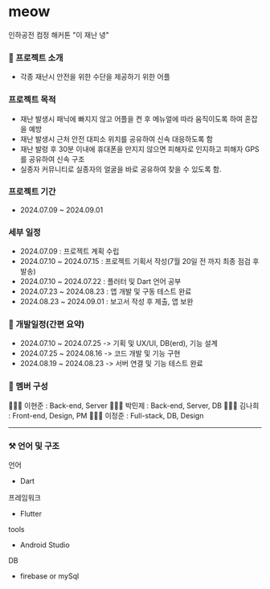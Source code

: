 # meow
인하공전 컴정 해커톤 "이 재난 녕"

### 🙌 프로젝트 소개 
- 각종 재난시 안전을 위한 수단을 제공하기 위한 어플

### 프로젝트 목적
- 재난 발생시 패닉에 빠지지 않고 어플을 켠 후 메뉴얼에 따라 움직이도록 하여 혼잡을 예방
- 재난 발생시 근처 안전 대피소 위치를 공유하여 신속 대응하도록 함
- 재난 발령 후 30분 이내에 휴대폰을 만지지 않으면 피해자로 인지하고 피해자 GPS를 공유하여 신속 구조
- 실종자 커뮤니티로 실종자의 얼굴을 바로 공유하여 찾을 수 있도록 함.
  

### 프로젝트 기간
 - 2024.07.09 ~ 2024.09.01
   
### 세부 일정
- 2024.07.09 : 프로젝트 계획 수립
- 2024.07.10 ~ 2024.07.15 : 프로젝트 기획서 작성(7월 20일 전 까지 최종 점검 후 발송)
- 2024.07.10 ~ 2024.07.22 : 플러터 및 Dart 언어 공부
- 2024.07.23 ~ 2024.08.23 : 앱 개발 및 구동 테스트 완료
- 2024.08.23 ~ 2024.09.01 : 보고서 작성 후 제출, 앱 보완

### 📆 개발일정(간편 요약)
 - 2024.07.10 ~ 2024.07.25 -> 기획 및 UX/UI, DB(erd), 기능 설계
 - 2024.07.25 ~ 2024.08.16 -> 코드 개발 및 기능 구현
 - 2024.08.19 ~ 2024.08.23 -> 서버 연결 및 기능 테스트 완료
   
### 👥 멤버 구성
👨🏻‍💻 이현준 : Back-end, Server
👨🏻‍💻 박민제 : Back-end, Server, DB
👨🏻‍💻 김나희 : Front-end, Design, PM
👨🏻‍💻 이정준 : Full-stack, DB, Design


 ----------------------------------------------------------------------

 ### ⚒️ 언어 및 구조

 언어
 - Dart

프레임워크
- Flutter

tools
- Android Studio

DB
- firebase or mySql
